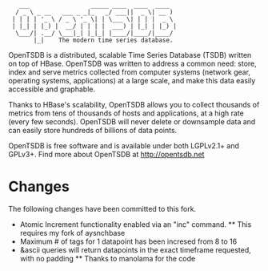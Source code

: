        ___                 _____ ____  ____  ____
      / _ \ _ __   ___ _ _|_   _/ ___||  _ \| __ )
     | | | | '_ \ / _ \ '_ \| | \___ \| | | |  _ \
     | |_| | |_) |  __/ | | | |  ___) | |_| | |_) |
      \___/| .__/ \___|_| |_|_| |____/|____/|____/
           |_|    The modern time series database.

OpenTSDB is a distributed, scalable Time Series Database (TSDB) written on
top of HBase.  OpenTSDB was written to address a common need: store, index
and serve metrics collected from computer systems (network gear, operating
systems, applications) at a large scale, and make this data easily accessible
and graphable.

Thanks to HBase's scalability, OpenTSDB allows you to collect thousands of
metrics from tens of thousands of hosts and applications,  at a high rate
(every few seconds). OpenTSDB will never delete or downsample data and can
easily store hundreds of billions of data points.

OpenTSDB is free software and is available under both LGPLv2.1+ and GPLv3+.
Find more about OpenTSDB at http://opentsdb.net


# Changes
The following changes have been committed to this fork.

* Atomic Increment functionality enabled via an "inc" command.
** This requires my fork of aysnchbase
* Maximum # of tags for 1 datapoint has been incresed from 8 to 16
* &ascii queries will return datapoints in the exact timeframe requested, with no padding
** Thanks to manolama for the code
